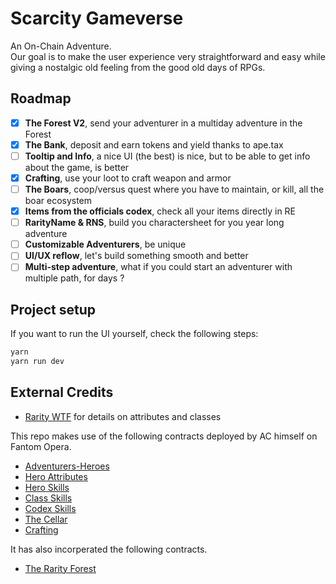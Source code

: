 # Scarcity Gameverse

An On-Chain Adventure.  
Our goal is to make the user experience very straightforward and easy while giving a nostalgic old feeling from the good old days of RPGs.

## Roadmap

- [X] **The Forest V2**, send your adventurer in a multiday adventure in the Forest
- [X] **The Bank**, deposit and earn tokens and yield thanks to ape.tax
- [ ] **Tooltip and Info**, a nice UI (the best) is nice, but to be able to get info about the game, is better
- [X] **Crafting**, use your loot to craft weapon and armor
- [ ] **The Boars**, coop/versus quest where you have to maintain, or kill, all the boar ecosystem
- [X] **Items from the officials codex**, check all your items directly in RE
- [ ] **RarityName & RNS**, build you charactersheet for you year long adventure
- [ ] **Customizable Adventurers**, be unique
- [ ] **UI/UX reflow**, let's build something smooth and better
- [ ] **Multi-step adventure**, what if you could start an adventurer with multiple path, for days ?

## Project setup

If you want to run the UI yourself, check the following steps:
```bash
yarn
yarn run dev
```

## External Credits
- [Rarity WTF](https://docs.google.com/spreadsheets/d/19GzfnCt9rofQPmA9GMUjvF3z5ObYfqCP3pCNX-7XePQ/edit#gid=1782675491) for details on attributes and classes

This repo makes use of the following contracts deployed by AC himself on Fantom Opera.
- [Adventurers-Heroes](https://ftmscan.com/token/0xce761d788df608bd21bdd59d6f4b54b2e27f25bb) 		
- [Hero Attributes](https://ftmscan.com/address/0xb5f5af1087a8da62a23b08c00c6ec9af21f397a1)	
- [Hero Skills](https://ftmscan.com/address/0x6292f3fb422e393342f257857e744d43b1ae7e70)	
- [Class Skills](https://ftmscan.com/address/0x83f9d594e327eafe466fbb2cf050bf13beccb165)	
- [Codex Skills](https://ftmscan.com/address/0x67ae39a2Ee91D7258a86CD901B17527e19E493B3)		
- [The Cellar](https://ftmscan.com/address/0x2a0f1cb17680161cf255348ddfdee94ea8ca196a)	
- [Crafting](https://ftmscan.com/address/0xf41270836df4db1d28f7fd0935270e3a603e78cc)

It has also incorperated the following contracts.
- [The Rarity Forest](https://ftmscan.com/address/0x9e894cd5dCC5Bad1eD3663077871d9D010f654b5)		





